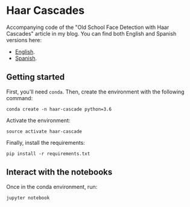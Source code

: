 # Haar Cascades

Accompanying code of the "Old School Face Detection with Haar Cascades" article in my blog. You can find both English and Spanish versions here:

- [English](http://datasmarts.net/old-school-face-detection-with-haar-cascades/).
- [Spanish](https://datasmarts.net/es/deteccion-de-rostros-a-la-vieja-usanza-con-haar-cascades/).


## Getting started

First, you'll need `conda`. Then, create the environment with the following command:

```
conda create -n haar-cascade python=3.6
```

Activate the environment:

```
source activate haar-cascade
```

Finally, install the requirements:

```
pip install -r requirements.txt
```

## Interact with the notebooks

Once in the conda environment, run:

```
jupyter notebook
```
